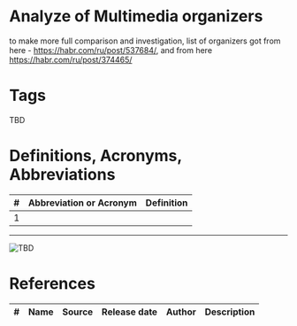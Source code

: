 # Analyze of Multimedia organizers
to make more full comparison and investigation, list of organizers got from here - https://habr.com/ru/post/537684/, 
and from here https://habr.com/ru/post/374465/

# Tags
TBD

# Definitions, Acronyms, Abbreviations
| # | Abbreviation or Acronym | Definition     |
| - | ------------------------|:--------------:|
| 1 |

---
 
<img src="./Images/TBD.jpg" alt="TBD" />

# References
| # | Name                 | Source                | Release date           |  Author                 | Description   |
| - | ---------------------|---------------------- |----------------------- | ----------------------- |:-------------:|

